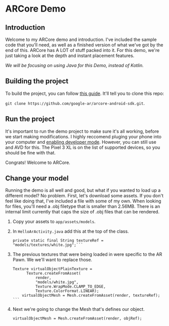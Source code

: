 # ARCore Demo

## Introduction
Welcome to my ARCore demo and introduction. I've included the sample code that you'll need, 
as well as a finished version of what we've got by the end of this. ARCore has A LOT of stuff 
packed into it. For this demo, we're just taking a look at the depth and instant placement
features. 

_We will be focusing on using Java for this Demo, instead of Kotlin._

## Building the project
To build the project, you can follow [this guide](https://developers.google.com/ar/develop/java/quickstart).
It'll tell you to clone this repo: 

`git clone https://github.com/google-ar/arcore-android-sdk.git`.

## Run the project
It's important to run the demo project to make sure it's all working, before we start making modifications.
I highly reccomend pluging your phone into your computer and 
[enabling developer mode](https://www.howtogeek.com/129728/how-to-access-the-developer-options-menu-and-enable-usb-debugging-on-android-4.2/). 
However, you can still use and AVD for this. The Pixel 3 XL is on the list of supported devices, so you 
should be fine with that. 

Congrats! Welcome to ARCore.

## Change your model
Running the demo is all well and good, but what if you wanted to load up a different model? No problem.
First, let's download some assets. If you don't feel like doing that, I've included a file with some of 
my own. When looking for files, you'll need a .obj filetype that is smaller than 2.56MB. There is an
internal limit currently that caps the size of .obj files that can be rendered.

1. Copy your assets to `app/assets/models`.
1. In `HelloArActivity.java` add this at the top of the class. 

    ```private static final String objRef = "models/violin/Violin.obj"; 
    private static final String textureRef = "models/textures/white.jpg";```

1. The previous textures that were being loaded in were specific to the AR Pawn. We we'll want to replace those. 

    ``` //replace the old textures around line 400 with this
    Texture virtualObjectPlainTexture =
          Texture.createFromAsset(
              render,
              "models/white.jpg",
              Texture.WrapMode.CLAMP_TO_EDGE,
              Texture.ColorFormat.LINEAR);
        virtualObjectMesh = Mesh.createFromAsset(render, textureRef); ```
1. Next we're going to change the Mesh that's defines our object. 

    ``` virtualObjectMesh = Mesh.createFromAsset(render, objRef); ```